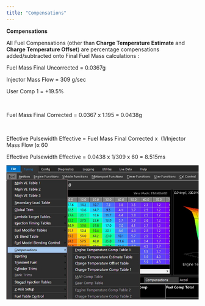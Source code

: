 ```yaml
---
title: "Compensations"
---
```


**Compensations**&nbsp;


All Fuel Compensations (other than **Charge Temperature Estimate** and **Charge Temperature Offset**) are percentage compensations added/subtracted onto Final Fuel Mass calculations :


Fuel Mass Final Uncorrected = 0.0367g

Injector Mass Flow = 309 g/sec

User Comp 1 = +19.5%

 

Fuel Mass Final Corrected = 0.0367 x 1.195 = 0.0438g

 

Effective Pulsewidth Effective = Fuel Mass Final Corrected x  (1/Injector Mass Flow )x 60

Effective Pulsewidth Effective = 0.0438 x 1/309 x 60 = 8.515ms


![Image](</img/AAAA114.jpg>)
